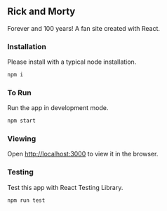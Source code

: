 ## Rick and Morty

Forever and 100 years! A fan site created with React.

### Installation

Please install with a typical node installation.

```sh
npm i
```

### To Run

Run the app in development mode.

```sh
npm start
```

### Viewing

Open [http://localhost:3000](http://localhost:3000) to view it in the browser.

### Testing

Test this app with React Testing Library.

```sh
npm run test
```
